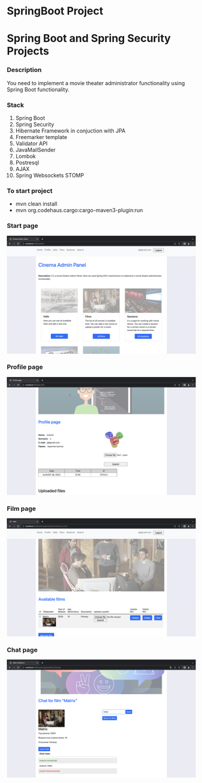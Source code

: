 # SpringBoot Project

<h1>Spring Boot and Spring Security Projects</h1>

<h3>Description</h3>
<p>You need to implement a movie theater administrator functionality using Spring Boot functionality.</p>

<h3>Stack</h3>
<ol>
  <li>Spring Boot</li>
  <li>Spring Security</li>
  <li>Hibernate Framework in conjuction with JPA</li>
  <li>Freemarker template</li>
  <li>Validator API</li>
  <li>JavaMailSender</li>
  <li>Lombok</li>
  <li>Postresql</li>
  <li>AJAX</li>
  <li>Spring Websockets STOMP</li>
</ol>
  
<h3>To start project</h3>
<ul>
    <li>mvn clean install</li>
    <li>mvn org.codehaus.cargo:cargo-maven3-plugin:run</li>
</ul>

<h3>Start page</h3>

![Index_page](/Cinema/index.png?raw=true "Index_page")
<h3>Profile page</h3>

![Profile_page](/Cinema/profile.png?raw=true "Profile_page")
<h3>Film page</h3>

![Film_page](/Cinema/films.png?raw=true "Film_page")
<h3>Chat page</h3>

![Chat_page](/Cinema/chat.png?raw=true "Chat_page")


